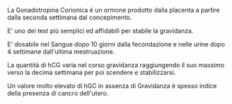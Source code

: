 La Gonadotropina Corionica è un ormone prodotto dalla placenta a partire dalla seconda settimana dal concepimento.

E' uno dei test più semplici ed affidabili per stabile la gravidanza.

E' dosabile nel Sangue dopo 10 giorni dalla fecondazione e nelle urine dopo 4 settimane dall'ultima mestruazione.

La quantità di hCG varia nel corso gravidanza raggiungendo il suo massimo verso la decima settimana per poi scendere e stabilizzarsi.

Un valore molto elevato di hGC in assenza di Gravidanza è spesso indice della presenza di cancro dell'utero.
